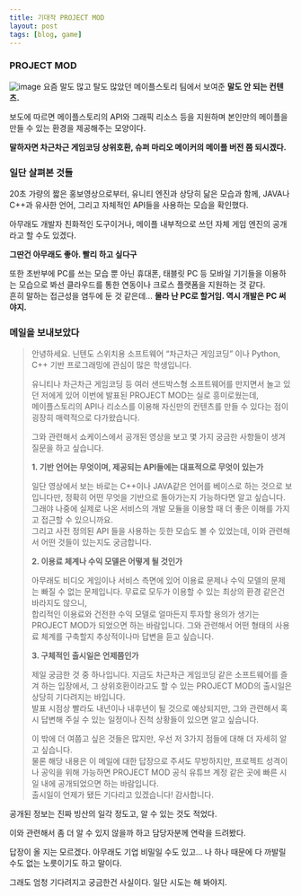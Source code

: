 ```yaml
---
title: 기대작 PROJECT MOD
layout: post
tags: [blog, game]
---
```

### PROJECT MOD
![image](https://user-images.githubusercontent.com/43718966/128590305-16404a34-909b-4887-8ba5-4507c7d677a8.png)
요즘 말도 많고 탈도 많았던 메이플스토리 팀에서 보여준 **말도 안 되는 컨텐츠.**

보도에 따르면 메이플스토리의 API와 그래픽 리소스 등을 지원하며 본인만의 메이플을 만들 수 있는 환경을 제공해주는 모양이다.

**말하자면 차근차근 게임코딩 상위호환, 슈퍼 마리오 메이커의 메이플 버전 쯤 되시겠다.**

### 일단 살펴본 것들
20초 가량의 짧은 홍보영상으로부터, 유니티 엔진과 상당히 닮은 모습과 함께, JAVA나 C++과 유사한 언어, 그리고 자체적인 API들을 사용하는 모습을 확인했다.

아무래도 개발자 친화적인 도구이거나, 메이플 내부적으로 쓰던 자체 게임 엔진의 공개라고 할 수도 있겠다. 

**그딴건 아무래도 좋아. 빨리 하고 싶다구**

또한 초반부에 PC를 쓰는 모습 뿐 아닌 휴대폰, 태블릿 PC 등 모바일 기기들을 이용하는 모습으로 봐선 클라우드를 통한 연동이나 크로스 플랫폼을 지원하는 것 같다.  
흔히 말하는 접근성을 염두에 둔 것 같은데... **몰라 난 PC로 할거임. 역시 개발은 PC 써야지.**

### 메일을 보내보았다

> 안녕하세요. 닌텐도 스위치용 소프트웨어 “차근차근 게임코딩” 이나 Python, C++ 기반 프로그래밍에 관심이 많은 학생입니다.
>
> 유니티나 차근차근 게임코딩 등 여러 샌드박스형 소프트웨어를 만지면서 놀고 있던 저에게 있어  이번에 발표된 PROJECT MOD는 실로 흥미로웠는데,  
> 메이플스토리의 API나 리소스를 이용해 자신만의 컨텐츠를 만들 수 있다는 점이 굉장히 매력적으로 다가왔습니다.
>
> 그와 관련해서 쇼케이스에서 공개된 영상을 보고 몇 가지 궁금한 사항들이 생겨 질문을 하고 싶습니다.
> 
> **1. 기반 언어는 무엇이며, 제공되는 API들에는 대표적으로 무엇이 있는가**
> 
> 일단 영상에서 보는 바로는 C++이나 JAVA같은 언어를 베이스로 하는 것으로 보입니다만, 정확히 어떤 무엇을 기반으로 돌아가는지 가능하다면 알고 싶습니다.  
> 그래야 나중에 실제로 나온 서비스의 개발 모듈을 이용할 때 더 좋은 이해를 가지고 접근할 수 있으니까요.  
> 그리고 사전 정의된 API 들을 사용하는 듯한 모습도 볼 수 있었는데, 이와 관련해서 어떤 것들이 있는지도 궁금합니다.
>
> **2. 이용료 체계나 수익 모델은 어떻게 될 것인가**
> 
> 아무래도 비디오 게임이나 서비스 측면에 있어 이용료 문제나 수익 모델의 문제는 빠질 수 없는 문제입니다. 무료로 모두가 이용할 수 있는 최상의 환경 같은건 바라지도 않으니,  
> 합리적인 이용료와 건전한 수익 모델로 얼마든지 투자할 용의가 생기는 PROJECT MOD가 되었으면 하는 바람입니다. 그와 관련해서 어떤 형태의 사용료 체계를 구축할지 추상적이나마 답변을 듣고 싶습니다.
>
> **3. 구체적인 출시일은 언제쯤인가**
> 
> 제일 궁금한 것 중 하나입니다. 지금도 차근차근 게임코딩 같은 소프트웨어를 즐겨 하는 입장에서,  그 상위호환이라고도 할 수 있는 PROJECT MOD의 출시일은 상당히 기다려지는 바입니다.  
> 발표 시점상 빨라도 내년이나 내후년이 될 것으로 예상되지만, 그와 관련해서 혹시 답변해 주실 수 있는 일정이나 진척 상황들이 있으면 알고 싶습니다.
>
> 이 밖에 더 여쭙고 싶은 것들은 많지만, 우선 저 3가지 점들에 대해 더 자세히 알고 싶습니다.  
> 물론 해당 내용은 이 메일에 대한 답장으로 주셔도 무방하지만, 프로젝트 성격이나 공익을 위해 가능하면 PROJECT MOD 공식 유튜브 계정 같은 곳에 빠른 시일 내에 공개되었으면 하는 바람입니다.  
> 출시일이 언제가 됐든 기다리고 있겠습니다! 감사합니다.

공개된 정보는 진짜 빙산의 일각 정도고, 알 수 있는 것도 적었다.

이와 관련해서 좀 더 알 수 있지 않을까 하고 담당자분께 연락을 드려봤다.

답장이 올 지는 모르겠다. 아무래도 기업 비밀일 수도 있고... 나 하나 때문에 다 까발릴 수도 없는 노릇이기도 하고 말이다.

그래도 엄청 기다려지고 궁금한건 사실이다. 일단 시도는 해 봐야지.
